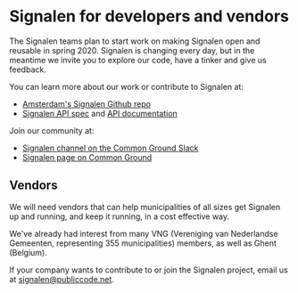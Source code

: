 # Signalen for developers and vendors

The Signalen teams plan to start work on making Signalen open and reusable in spring 2020. Signalen is changing every day, but in the meantime we invite you to explore our code, have a tinker and give us feedback.

You can learn more about our work or contribute to Signalen at:

* [Amsterdam's Signalen Github repo](https://github.com/amsterdam/signals)
* [Signalen API spec](https://api.data.amsterdam.nl/api/swagger/?url=/signals/swagger/openapi.yaml) and [API documentation](https://api.data.amsterdam.nl/signals/)

Join our community at:

* [Signalen channel on the Common Ground Slack](https://samenorganiseren.slack.com/archives/CQB3TNZGB)
* [Signalen page on Common Ground](https://commonground.nl/groups/view/54477168/signalen)

## Vendors

We will need vendors that can help municipalities of all sizes get Signalen up and running, and keep it running, in a cost effective way.

We've already had interest from many VNG (Vereniging van Nederlandse Gemeenten, representing 355 municipalities) members, as well as Ghent (Belgium).

If your company wants to contribute to or join the Signalen project, email us at <signalen@publiccode.net>.
